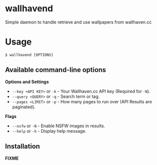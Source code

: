 # wallhavend
Simple daemon to handle retrieve and use wallpapers from wallhaven.cc

# Usage

```shell
$ wallhavend [OPTIONS]
```

## Available command-line options

__Options and Settings__

- `--key <API KEY>` or `-k` - Your Wallhaven.cc API key (Required for `-N`).
- `--query <QUERY>` or `-q` - Search term or tag.
- `--pages <LIMIT>` or `-p` - How many pages to run over (API Results are paginated).

__Flags__

- `--nsfw` or `-N` - Enable NSFW images in results.
- `--help` or `-h` - Display help message.

## Installation

__FIXME__
